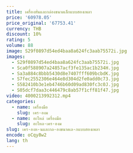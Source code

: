 ```yaml
---
title: เครื่องหั่นและกล่องขนาดเล็กแบบสองเพลา
price: '60978.05'
price_original: '67753.41'
currency: THB
discount: 10%
rating: 5
volume: 88
image: S29f0897d54ed4baa8a624fc3aab75572i.jpg
images:
  - S29f0897d54ed4baa8a624fc3aab75572i.jpg
  - Sca0f588907a24857acf3fe135ac1b234H.jpg
  - Sa3a884c8bbb5430d8e7407fff609bcbdK.jpg
  - S7fec2552306e464e8d304d2fe0add0c73.jpg
  - S582410b3e1eb4746b60d09ad830fc3c0J.jpg
  - S05dcf7daa3c446479c8ab57f1cff81f47.jpg
video: 4000213992312.mp4
categories:
  - name: เครื่องมือ
    slug: เคร-องม
  - name: อะไหล่ เครื่องมือ
    slug: อะไหล-เคร-องม
slug: เคร-องห-นและกล-องขนาดเล-กแบบสองเพลา
encode: oCqy8w2
lang: th
---
```

  